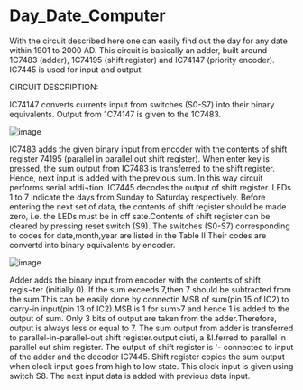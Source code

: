 # Day_Date_Computer
With the circuit described here one can easily find out the day for any date within 1901 to 2000 AD.
This circuit is basically an adder, built around 1C7483 (adder), 1C74195 (shift register) and IC74147 (priority encoder). IC7445 is used for input and output.

CIRCUIT DESCRIPTION:

IC74147 converts currents input from switches (S0-S7) into their binary equivalents. Output from 1C74147 is given to the 1C7483.


![image](https://user-images.githubusercontent.com/91731751/166444612-f049f497-9b1a-4e97-877d-499080b4f91b.png)

IC7483 adds the given binary input from encoder with the contents of shift register 74195 (parallel in parallel out shift register). When enter key is pressed, the sum output from IC7483 is transferred to the shift register. Hence, next input is added with the previous sum. In this way circuit performs serial addi¬tion. IC7445 decodes the output of shift register. LEDs 1 to 7 indicate the days from Sunday to Saturday respectively. Before entering the next set of data, the contents of shift register should be made zero, i.e. the LEDs must be in off sate.Contents of shift register can be cleared by pressing reset switch (S9).
The switches (S0-S7) corresponding to codes for date,month,year are listed in the Table II 
Their codes are convertd into binary equivalents by encoder.

![image](https://user-images.githubusercontent.com/91731751/166444755-672f208f-5b1a-4f3e-af6e-ff2609978f67.png)

Adder adds the binary input from encoder with the contents of shift regis¬ter (initially 0). If the sum exceeds 7,then 7 should be subtracted from the sum.This can be easily done by connectin MSB of sum(pin 15 of IC2) to carry-in input(pin 13 of IC2).MSB is 1 for sum>7 and hence 1 is added to the output of sum.
Only 3 bits of output are taken from the adder.Therefore, output is always less or equal to 7.
The sum output from adder is transferred to parallel-in-parallel-out shift register.output ciuti, a	&I.ferred to parallel in parallel out shim
register. The output of shift register is '- connected to input of the adder and the decoder IC7445. Shift register copies the sum output when clock input goes from high to low state. This clock input is given using switch S8. The next input data is added with previous data input.


